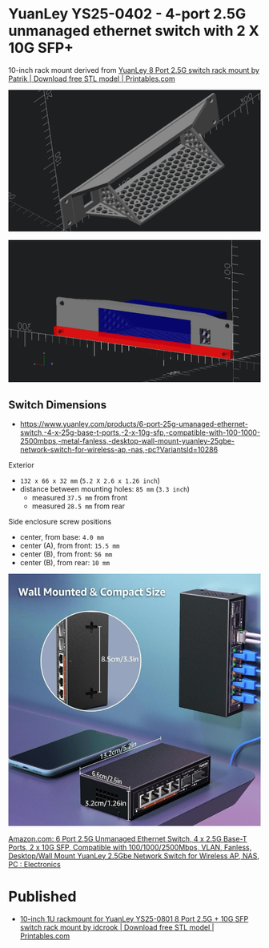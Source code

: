 # YuanLey YS25-0402 - 4-port 2.5G unmanaged ethernet switch with 2 X 10G SFP+

10-inch rack mount derived from [YuanLey 8 Port 2.5G switch rack mount by Patrik | Download free STL model | Printables.com](https://www.printables.com/model/855167-yuanley-8-port-25g-switch-rack-mount)

![parts](assembly.png)

![mockup](in-place-sizing.png)

## Switch Dimensions


- https://www.yuanley.com/products/6-port-25g-umanaged-ethernet-switch,-4-x-25g-base-t-ports,-2-x-10g-sfp,-compatible-with-100-1000-2500mbps,-metal-fanless,-desktop-wall-mount-yuanley-25gbe-network-switch-for-wireless-ap,-nas,-pc?VariantsId=10286

Exterior

-   `132 x 66 x 32 mm` (`5.2 X 2.6 x 1.26 inch`)
-	distance between mounting holes: `85 mm` (`3.3 inch`)
	-	measured `37.5 mm` from front
	-	measured `28.5 mm` from rear

Side enclosure screw positions

- center, from base: `4.0 mm`
- center (A), from front: `15.5 mm`
- center (B), from front: `56 mm`
- center (B), from rear: `10 mm`

![dimensions](wall-mount.jpg)


[Amazon.com: 6 Port 2.5G Unmanaged Ethernet Switch, 4 x 2.5G Base-T Ports, 2 x 10G SFP, Compatible with 100/1000/2500Mbps, VLAN, Fanless, Desktop/Wall Mount YuanLey 2.5Gbe Network Switch for Wireless AP, NAS, PC : Electronics](https://www.amazon.com/Port-Umanaged-SFP-Compatible-YuanLey/dp/B0C64N2QN7?th=1)

# Published

- [10-inch 1U rackmount for YuanLey YS25-0801 8 Port 2.5G + 10G SFP switch rack mount by idcrook | Download free STL model | Printables.com](https://www.printables.com/model/1341992-10-inch-1u-rackmount-for-yuanley-ys25-0801-8-port)
